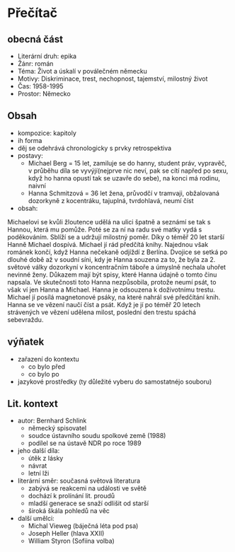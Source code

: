 # Přečítač

## obecná část

- Literární druh: epika
- Žánr: román
- Téma: Život a úskalí v poválečném německu
- Motivy: Diskriminace, trest, nechopnost, tajemství, milostný život
- Čas: 1958-1995
- Prostor: Německo

## Obsah

- kompozice: kapitoly
- ih forma
- děj se odehrává chronologicky s prvky retrospektiva
- postavy:
  - Michael Berg = 15 let, zamiluje se do hanny, student práv, vypravěč, v průběhu díla se vyvýjí(nejprve nic neví, pak se cítí napřed po sexu, když ho hanna opustí tak se uzavře do sebe), na konci má rodinu, naivní
  - Hanna Schmitzová = 36 let žena, průvodčí v tramvaji, obžalovaná dozorkyně z kocentráku, tajuplná, tvrdohlavá, neumí číst
- obsah:

Michaelovi se kvůli žloutence udělá na ulici špatně a seznámí se tak s Hannou, která mu pomůže. Poté se za ní na radu své matky vydá s poděkováním. Sblíží se a udržují milostný poměr. Díky o téměř 20 let starší Hanně Michael dospívá. Michael jí rád předčítá knihy. Najednou však románek končí, když Hanna nečekaně odjíždí z Berlína. Dvojice se setká po dlouhé době až v soudní síni, kdy je Hanna souzena za to, že byla za 2. světové války dozorkyní v koncentračním táboře a úmyslně nechala uhořet nevinné ženy. Důkazem mají být spisy, které Hanna údajně o tomto činu napsala. Ve skutečnosti toto Hanna nezpůsobila, protože neumí psát, to však ví jen Hanna a Michael. Hanna je odsouzena k doživotnímu trestu. Michael jí posílá magnetonové psáky, na které nahrál své předčítání knih. Hanna se ve vězení naučí číst a psát. Když je jí po téměř 20 letech strávených ve vězení udělena milost, poslední den trestu spáchá sebevraždu.

## výňatek

- zařazení do kontextu
  - co bylo před
  - co bylo po
- jazykové prostředky (ty důležité vyberu do samostatnéjo souboru)

## Lit. kontext

- autor: Bernhard Schlink
  - německý spisovatel
  - soudce ústavního soudu spolkové země (1988)
  - podílel se na ústavě NDR po roce 1989
- jeho další díla:
  - útěk z lásky
  - návrat
  - letní lži
- literární směr: současná světová literatura
  - zabývá se reakcemi na události ve světě
  - dochází k prolínání lit. proudů
  - mladší generace se snaží odlišit od starší
  - široká škála pohledů na věc
- další umělci:
  - Michal Vieweg (báječná léta pod psa)
  - Joseph Heller (hlava XXII)
  - William Styron (Sofiina volba)

